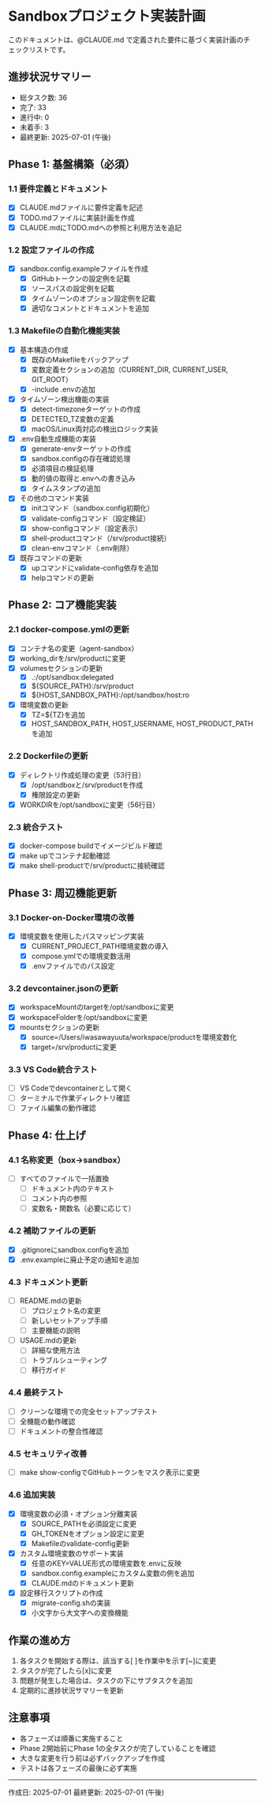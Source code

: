 # Sandboxプロジェクト実装計画

このドキュメントは、@CLAUDE.md で定義された要件に基づく実装計画のチェックリストです。

## 進捗状況サマリー
- 総タスク数: 36
- 完了: 33
- 進行中: 0
- 未着手: 3
- 最終更新: 2025-07-01 (午後)

## Phase 1: 基盤構築（必須）

### 1.1 要件定義とドキュメント
- [x] CLAUDE.mdファイルに要件定義を記述
- [x] TODO.mdファイルに実装計画を作成
- [x] CLAUDE.mdにTODO.mdへの参照と利用方法を追記

### 1.2 設定ファイルの作成
- [x] sandbox.config.exampleファイルを作成
  - [x] GitHubトークンの設定例を記載
  - [x] ソースパスの設定例を記載
  - [x] タイムゾーンのオプション設定例を記載
  - [x] 適切なコメントとドキュメントを追加

### 1.3 Makefileの自動化機能実装
- [x] 基本構造の作成
  - [x] 既存のMakefileをバックアップ
  - [x] 変数定義セクションの追加（CURRENT_DIR, CURRENT_USER, GIT_ROOT）
  - [x] -include .envの追加

- [x] タイムゾーン検出機能の実装
  - [x] detect-timezoneターゲットの作成
  - [x] DETECTED_TZ変数の定義
  - [x] macOS/Linux両対応の検出ロジック実装

- [x] .env自動生成機能の実装
  - [x] generate-envターゲットの作成
  - [x] sandbox.configの存在確認処理
  - [x] 必須項目の検証処理
  - [x] 動的値の取得と.envへの書き込み
  - [x] タイムスタンプの追加

- [x] その他のコマンド実装
  - [x] initコマンド（sandbox.config初期化）
  - [x] validate-configコマンド（設定検証）
  - [x] show-configコマンド（設定表示）
  - [x] shell-productコマンド（/srv/product接続）
  - [x] clean-envコマンド（.env削除）

- [x] 既存コマンドの更新
  - [x] upコマンドにvalidate-config依存を追加
  - [x] helpコマンドの更新

## Phase 2: コア機能実装

### 2.1 docker-compose.ymlの更新
- [x] コンテナ名の変更（agent-sandbox）
- [x] working_dirを/srv/productに変更
- [x] volumesセクションの更新
  - [x] .:/opt/sandbox:delegated
  - [x] ${SOURCE_PATH}:/srv/product
  - [x] ${HOST_SANDBOX_PATH}:/opt/sandbox/host:ro
- [x] 環境変数の更新
  - [x] TZ=${TZ}を追加
  - [x] HOST_SANDBOX_PATH, HOST_USERNAME, HOST_PRODUCT_PATHを追加

### 2.2 Dockerfileの更新
- [x] ディレクトリ作成処理の変更（53行目）
  - [x] /opt/sandboxと/srv/productを作成
  - [x] 権限設定の更新
- [x] WORKDIRを/opt/sandboxに変更（56行目）

### 2.3 統合テスト
- [x] docker-compose buildでイメージビルド確認
- [x] make upでコンテナ起動確認
- [x] make shell-productで/srv/productに接続確認

## Phase 3: 周辺機能更新

### 3.1 Docker-on-Docker環境の改善
- [x] 環境変数を使用したパスマッピング実装
  - [x] CURRENT_PROJECT_PATH環境変数の導入
  - [x] compose.ymlでの環境変数活用
  - [x] .envファイルでのパス設定

### 3.2 devcontainer.jsonの更新
- [x] workspaceMountのtargetを/opt/sandboxに変更
- [x] workspaceFolderを/opt/sandboxに変更
- [x] mountsセクションの更新
  - [x] source=/Users/iwasawayuuta/workspace/productを環境変数化
  - [x] target=/srv/productに変更

### 3.3 VS Code統合テスト
- [ ] VS Codeでdevcontainerとして開く
- [ ] ターミナルで作業ディレクトリ確認
- [ ] ファイル編集の動作確認

## Phase 4: 仕上げ

### 4.1 名称変更（box→sandbox）
- [ ] すべてのファイルで一括置換
  - [ ] ドキュメント内のテキスト
  - [ ] コメント内の参照
  - [ ] 変数名・関数名（必要に応じて）

### 4.2 補助ファイルの更新
- [x] .gitignoreにsandbox.configを追加
- [x] .env.exampleに廃止予定の通知を追加

### 4.3 ドキュメント更新
- [ ] README.mdの更新
  - [ ] プロジェクト名の変更
  - [ ] 新しいセットアップ手順
  - [ ] 主要機能の説明
- [ ] USAGE.mdの更新
  - [ ] 詳細な使用方法
  - [ ] トラブルシューティング
  - [ ] 移行ガイド

### 4.4 最終テスト
- [ ] クリーンな環境での完全セットアップテスト
- [ ] 全機能の動作確認
- [ ] ドキュメントの整合性確認

### 4.5 セキュリティ改善
- [ ] make show-configでGitHubトークンをマスク表示に変更

### 4.6 追加実装
- [x] 環境変数の必須・オプション分離実装
  - [x] SOURCE_PATHを必須設定に変更
  - [x] GH_TOKENをオプション設定に変更
  - [x] Makefileのvalidate-config更新
- [x] カスタム環境変数のサポート実装
  - [x] 任意のKEY=VALUE形式の環境変数を.envに反映
  - [x] sandbox.config.exampleにカスタム変数の例を追加
  - [x] CLAUDE.mdのドキュメント更新
- [x] 設定移行スクリプトの作成
  - [x] migrate-config.shの実装
  - [x] 小文字から大文字への変換機能

## 作業の進め方

1. 各タスクを開始する際は、該当する[ ]を作業中を示す[~]に変更
2. タスクが完了したら[x]に変更
3. 問題が発生した場合は、タスクの下にサブタスクを追加
4. 定期的に進捗状況サマリーを更新

## 注意事項

- 各フェーズは順番に実施すること
- Phase 2開始前にPhase 1の全タスクが完了していることを確認
- 大きな変更を行う前は必ずバックアップを作成
- テストは各フェーズの最後に必ず実施

---
作成日: 2025-07-01
最終更新: 2025-07-01 (午後)
